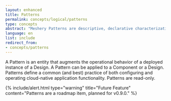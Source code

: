 ```yaml
---
layout: enhanced
title: Patterns
permalink: concepts/logical/patterns
type: concepts
abstract: "Meshery Patterns are descriptive, declarative characterizations of how your Kubernetes infrastructure should be configured."
language: en
list: include
redirect_from:
- concepts/patterns
---
```


A Pattern is an entity that augments the operational behavior of a deployed instance of a Design. A Pattern can be applied to a Component or a Design. Patterns define a common (and best) practice of both configuring and operating cloud-native application functionality. Patterns are read-only.

{% include/alert.html type="warning" title="Future Feature" content="Patterns are a roadmap item, planned for v0.9.0."  %}

